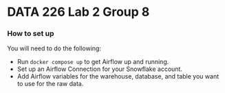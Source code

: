 # DATA 226 Lab 2 Group 8

### How to set up
You will need to do the following:
- Run `docker compose up` to get Airflow up and running.
- Set up an Airflow Connection for your Snowflake account.
- Add Airflow variables for the warehouse, database, and table you want to use for the raw data.

